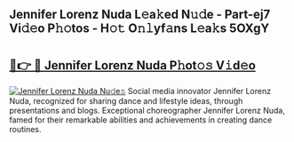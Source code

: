 ## Jennifer Lorenz Nuda L𝚎a𝚔ed N𝚞𝚍e - Part-ej7 Vi𝚍𝚎o P𝚑𝚘tos - H𝚘𝚝 O𝚗𝚕yf𝚊ns L𝚎a𝚔s 5OXgY

# <h2><a href="http://kf0r9k4.oniu.top/?m=Jennifer+Lorenz+Nuda">🔗👉 🔴 Jennifer Lorenz Nuda P𝚑ot𝚘𝚜 V𝚒d𝚎o</a></h2>

[![Jennifer Lorenz Nuda Nu𝚍e𝚜](https://i.imgur.com/0qMVB7G.gif)](http://kf0r9k4.oniu.top/?m=Jennifer+Lorenz+Nuda)
Social media innovator Jennifer Lorenz Nuda, recognized for sharing dance and lifestyle ideas, through presentations and blogs. Exceptional choreographer Jennifer Lorenz Nuda, famed for their remarkable abilities and achievements in creating dance routines.  
